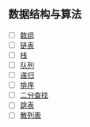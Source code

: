 ## 数据结构与算法

- [ ] [数组](com.jungle.ds/array/README.md) 
- [ ] [链表](com.jungle.ds/linked/README.md) 
- [ ] [栈](com.jungle.ds/stack/README.md) 
- [ ] [队列](com.jungle.ds/queue/README.md) 
- [ ] [递归](com.jungle.ds/recursion/README.md) 
- [ ] [排序](com.jungle.ds/sort/README.md) 
- [ ] [二分查找](com.jungle.ds/search/README.md) 
- [ ] [跳表](com.jungle.ds/skip_list/README.md) 
- [ ] [散列表](com.jungle.ds/hash_table/README.md) 
